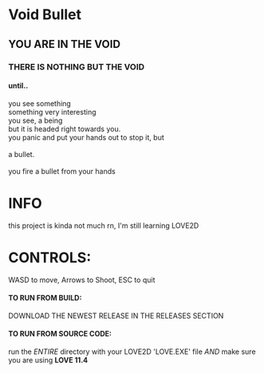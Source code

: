 # Void Bullet

## YOU ARE IN THE VOID

### THERE IS NOTHING BUT THE VOID

#### until..
you see something<br>
something very interesting<br>
you see, a being<br>
but it is headed right towards you.<br>
you panic and put your hands out to stop it, but<br>
<br>
a bullet.<br>
<br>
you fire a bullet from your hands<br>

# INFO
this project is kinda not much rn, I'm still learning LOVE2D<br>

# CONTROLS:

WASD to move, Arrows to Shoot, ESC to quit

#### TO RUN FROM BUILD:<br>

DOWNLOAD THE NEWEST RELEASE IN THE RELEASES SECTION<br>

#### TO RUN FROM SOURCE CODE:<br>

run the *ENTIRE* directory with your LOVE2D 'LOVE.EXE' file *AND* make sure you are using **LOVE 11.4**<br>

